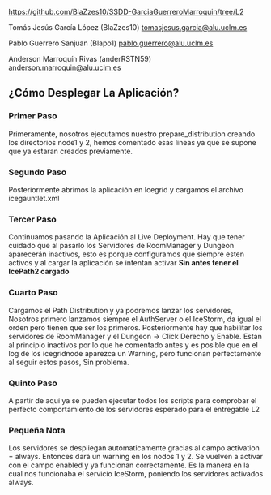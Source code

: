 https://github.com/BlaZzes10/SSDD-GarciaGuerreroMarroquin/tree/L2

Tomás Jesús García López (BlaZzes10) tomasjesus.garcia@alu.uclm.es

Pablo Guerrero Sanjuan (Blapo1) pablo.guerrero@alu.uclm.es

Anderson Marroquín Rivas (anderRSTN59) anderson.marroquin@alu.uclm.es


## ¿Cómo Desplegar La Aplicación?
### Primer Paso
Primeramente, nosotros ejecutamos nuestro prepare_distribution creando los directorios node1 y 2, hemos comentado esas lineas ya que se supone que ya estaran creados previamente.
### Segundo Paso
Posteriormente abrimos la aplicación en Icegrid y cargamos el archivo icegauntlet.xml
### Tercer Paso
Continuamos pasando la Aplicación al Live Deployment. Hay que tener cuidado que al pasarlo los Servidores de RoomManager y Dungeon aparecerán inactivos, esto es porque configuramos que siempre esten activos y al cargar la aplicación se intentan activar **Sin antes tener el IcePath2 cargado**
### Cuarto Paso
Cargamos el Path Distribution y ya podremos lanzar los servidores, Nosotros primero lanzamos siempre el AuthServer o el IceStorm, da igual el orden pero tienen que ser los primeros.
Posteriormente hay que habilitar los servidores de RoomManager y el Dungeon -> Click Derecho y Enable. Estan al principio inactivos por lo que he comentado antes y es posible que en el log de los icegridnode aparezca un Warning, pero funcionan perfectamente al seguir estos pasos, Sin problema.
### Quinto Paso
A partir de aquí ya se pueden ejecutar todos los scripts para comprobar el perfecto comportamiento de los servidores esperado para el entregable L2 

### Pequeña Nota
Los servidores se despliegan automaticamente gracias al campo activation = always. Entonces dará un warning en los nodos 1 y 2.
Se vuelven a activar con el campo enabled y ya funcionan correctamente. Es la manera en la cual nos funcionaba el servicio IceStorm, poniendo los servidores activados always.
